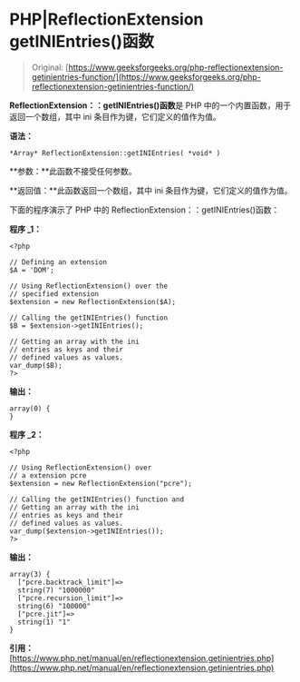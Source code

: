 # PHP|ReflectionExtension getINIEntries()函数

> Original: [https://www.geeksforgeeks.org/php-reflectionextension-getinientries-function/](https://www.geeksforgeeks.org/php-reflectionextension-getinientries-function/)

**ReflectionExtension：：getINIEntries()函数**是 PHP 中的一个内置函数，用于返回一个数组，其中 ini 条目作为键，它们定义的值作为值。

**语法：**

```
*Array* ReflectionExtension::getINIEntries( *void* )
```

**参数：**此函数不接受任何参数。

**返回值：**此函数返回一个数组，其中 ini 条目作为键，它们定义的值作为值。

下面的程序演示了 PHP 中的 ReflectionExtension：：getINIEntries()函数：

**程序 _1：**

```
<?php

// Defining an extension
$A = 'DOM';

// Using ReflectionExtension() over the 
// specified extension
$extension = new ReflectionExtension($A);

// Calling the getINIEntries() function
$B = $extension->getINIEntries();

// Getting an array with the ini
// entries as keys and their 
// defined values as values.
var_dump($B);
?>
```

**输出：**

```
array(0) {
}

```

**程序 _2：**

```
<?php

// Using ReflectionExtension() over 
// a extension pcre
$extension = new ReflectionExtension("pcre");

// Calling the getINIEntries() function and
// Getting an array with the ini
// entries as keys and their 
// defined values as values.
var_dump($extension->getINIEntries());
?>
```

**输出：**

```
array(3) {
  ["pcre.backtrack_limit"]=>
  string(7) "1000000"
  ["pcre.recursion_limit"]=>
  string(6) "100000"
  ["pcre.jit"]=>
  string(1) "1"
}

```

**引用：**[https://www.php.net/manual/en/reflectionextension.getinientries.php](https://www.php.net/manual/en/reflectionextension.getinientries.php)